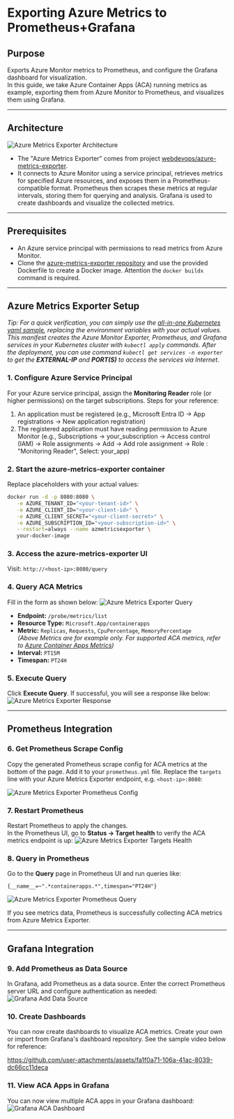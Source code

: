 
# Exporting Azure Metrics to Prometheus+Grafana

## Purpose

Exports Azure Monitor metrics to Prometheus, and configure the Grafana dashboard for visualization.<br>
In this guide, we take Azure Container Apps (ACA) running metrics as example, exporting them from Azure Monitor to Prometheus, and visualizes them using Grafana.

---

## Architecture
![Azure Metrics Exporter Architecture](prometheus/azmetricsexporter.png)

- The "Azure Metrics Exporter" comes from project [webdevops/azure-metrics-exporter](https://github.com/webdevops/azure-metrics-exporter).
- It connects to Azure Monitor using a service principal, retrieves metrics for specified Azure resources, and exposes them in a Prometheus-compatible format. Prometheus then scrapes these metrics at regular intervals, storing them for querying and analysis. Grafana is used to create dashboards and visualize the collected metrics.

---

## Prerequisites

- An Azure service principal with permissions to read metrics from Azure Monitor.
- Clone the [azure-metrics-exporter repository](https://github.com/webdevops/azure-metrics-exporter) and use the provided Dockerfile to create a Docker image. Attention the ```docker buildx``` command is required.

---

## Azure Metrics Exporter Setup
_Tip: For a quick verification, you can simply use the [all-in-one Kubernetes yaml sample](https://github.com/oxcp/ainotes/blob/main/azmetricsexp-k8s.yml.sample), replacing the environment variables with your actual values. This manifest creates the Azure Monitor Exporter, Prometheus, and Grafana services in your Kubernetes cluster with ```kubectl apply``` commands. After the deployment, you can use command ```kubectl get services -n exporter``` to get the **EXTERNAL-IP** and **PORT(S)** to access the services via Internet._

### 1. Configure Azure Service Principal

For your Azure service principal, assign the **Monitoring Reader** role (or higher permissions) on the target subscriptions. Steps for your reference:
1. An application must be registered (e.g., Microsoft Entra ID -> App registrations -> New application registration)
2. The registered application must have reading permission to Azure Monitor (e.g., Subscriptions -> your_subscription -> Access control (IAM) -> Role assignments -> Add -> Add role assignment -> Role : "Monitoring Reader", Select: your_app)

### 2. Start the azure-metrics-exporter container

Replace placeholders with your actual values:

```sh
docker run -d -p 8080:8080 \
   -e AZURE_TENANT_ID="<your-tenant-id>" \
   -e AZURE_CLIENT_ID="<your-client-id>" \
   -e AZURE_CLIENT_SECRET="<your-client-secret>" \
   -e AZURE_SUBSCRIPTION_ID="<your-subscription-id>" \
   --restart=always --name azmetricsexporter \
   your-docker-image
```

### 3. Access the azure-metrics-exporter UI

Visit: `http://<host-ip>:8080/query`

### 4. Query ACA Metrics

Fill in the form as shown below:
![Azure Metrics Exporter Query](prometheus/azure-metrics-exporter-query-tester.png)

- **Endpoint:** `/probe/metrics/list`
- **Resource Type:** `Microsoft.App/containerapps`
- **Metric:** `Replicas`, `Requests`, `CpuPercentage`, `MemoryPercentage`  
   _(Above Metrics are for example only. For supported ACA metrics, refer to [Azure Container Apps Metrics](https://learn.microsoft.com/en-us/azure/azure-monitor/reference/supported-metrics/microsoft-app-containerapps-metrics))_
- **Interval:** `PT15M`
- **Timespan:** `PT24H`

### 5. Execute Query

Click **Execute Query**. If successful, you will see a response like below:
![Azure Metrics Exporter Response](prometheus/azure-metrics-exporter-query-tester-return-metrics.png)

---

## Prometheus Integration

### 6. Get Prometheus Scrape Config

Copy the generated Prometheus scrape config for ACA metrics at the bottom of the page. Add it to your `prometheus.yml` file. Replace the `targets` line with your Azure Metrics Exporter endpoint, e.g. `<host-ip>:8080`:

![Azure Metrics Exporter Prometheus Config](prometheus/azure-metrics-exporter-query-tester-return-promconfig.png)

### 7. Restart Prometheus

Restart Prometheus to apply the changes. <br>
In the Prometheus UI, go to **Status → Target health** to verify the ACA metrics endpoint is up:
![Azure Metrics Exporter Targets Health](prometheus/prometheus-target-health.png)

### 8. Query in Prometheus

Go to the **Query** page in Prometheus UI and run queries like:

```promql
{__name__=~".*containerapps.*",timespan="PT24H"}
```
![Azure Metrics Exporter Prometheus Query](prometheus/prometheus-query-metrics.png)


If you see metrics data, Prometheus is successfully collecting ACA metrics from Azure Metrics Exporter.

---

## Grafana Integration

### 9. Add Prometheus as Data Source

In Grafana, add Prometheus as a data source. Enter the correct Prometheus server URL and configure authentication as needed:
![Grafana Add Data Source](prometheus/grafana-prom-datasource.png)


### 10. Create Dashboards

You can now create dashboards to visualize ACA metrics. Create your own or import from Grafana's dashboard repository. See the sample video below for reference:<br>

https://github.com/user-attachments/assets/fa1f0a71-106a-41ac-8039-dc66cc11deca


### 11. View ACA Apps in Grafana

You can now view multiple ACA apps in your Grafana dashboard:
![Grafana ACA Dashboard](prometheus/aca-azmon-prom-grafana.png)
